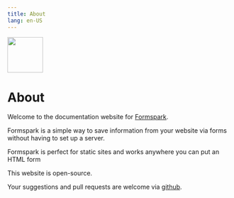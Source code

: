 ```yaml
---
title: About
lang: en-US
---
```


<img src="https://cdn.byteboomers.com/img/logo/svg/formspark.svg" style="width: 5rem">

# About

Welcome to the documentation website for [Formspark](https://formspark.io?ref=documentation).

Formspark is a simple way to save information from your website via forms without having to set up a server.

Formspark is perfect for static sites and works anywhere you can put an HTML form

This website is open-source.

Your suggestions and pull requests are welcome via [github](https://github.com/byteboomers/formspark-documentation).
